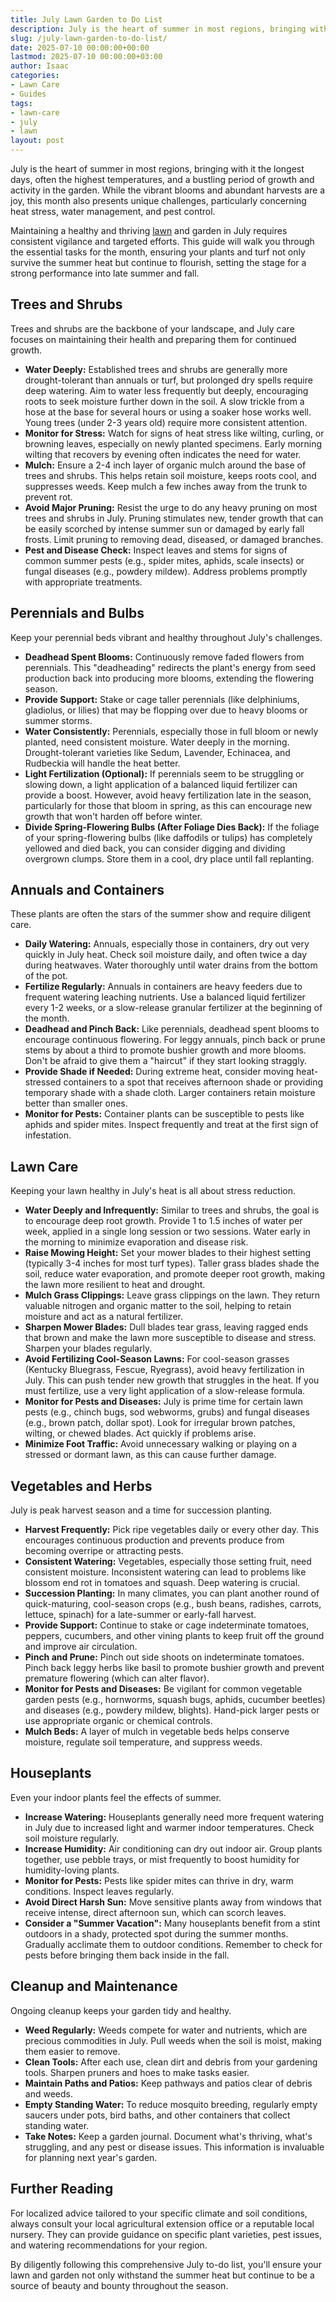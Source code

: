 ```yaml
---
title: July Lawn Garden to Do List
description: July is the heart of summer in most regions, bringing with it the longest days, often the highest temperatures, and a bustling period of growth and activity...
slug: /july-lawn-garden-to-do-list/
date: 2025-07-10 00:00:00+00:00
lastmod: 2025-07-10 00:00:00+03:00
author: Isaac
categories:
- Lawn Care
- Guides
tags:
- lawn-care
- july
- lawn
layout: post
---
```

July is the heart of summer in most regions, bringing with it the longest days, often the highest temperatures, and a bustling period of growth and activity in the garden. While the vibrant blooms and abundant harvests are a joy, this month also presents unique challenges, particularly concerning heat stress, water management, and pest control.

Maintaining a healthy and thriving [lawn](https://pestpolicy.com/10-essential-lawn-and-garden-tools-for-fall/) and garden in July requires consistent vigilance and targeted efforts. This guide will walk you through the essential tasks for the month, ensuring your plants and turf not only survive the summer heat but continue to flourish, setting the stage for a strong performance into late summer and fall.

## Trees and Shrubs

Trees and shrubs are the backbone of your landscape, and July care focuses on maintaining their health and preparing them for continued growth.

* **Water Deeply:** Established trees and shrubs are generally more drought-tolerant than annuals or turf, but prolonged dry spells require deep watering. Aim to water less frequently but deeply, encouraging roots to seek moisture further down in the soil. A slow trickle from a hose at the base for several hours or using a soaker hose works well. Young trees (under 2-3 years old) require more consistent attention.
* **Monitor for Stress:** Watch for signs of heat stress like wilting, curling, or browning leaves, especially on newly planted specimens. Early morning wilting that recovers by evening often indicates the need for water.
* **Mulch:** Ensure a 2-4 inch layer of organic mulch around the base of trees and shrubs. This helps retain soil moisture, keeps roots cool, and suppresses weeds. Keep mulch a few inches away from the trunk to prevent rot.
* **Avoid Major Pruning:** Resist the urge to do any heavy pruning on most trees and shrubs in July. Pruning stimulates new, tender growth that can be easily scorched by intense summer sun or damaged by early fall frosts. Limit pruning to removing dead, diseased, or damaged branches.
* **Pest and Disease Check:** Inspect leaves and stems for signs of common summer pests (e.g., spider mites, aphids, scale insects) or fungal diseases (e.g., powdery mildew). Address problems promptly with appropriate treatments.

## Perennials and Bulbs

Keep your perennial beds vibrant and healthy throughout July's challenges.

* **Deadhead Spent Blooms:** Continuously remove faded flowers from perennials. This "deadheading" redirects the plant's energy from seed production back into producing more blooms, extending the flowering season.
* **Provide Support:** Stake or cage taller perennials (like delphiniums, gladiolus, or lilies) that may be flopping over due to heavy blooms or summer storms.
* **Water Consistently:** Perennials, especially those in full bloom or newly planted, need consistent moisture. Water deeply in the morning. Drought-tolerant varieties like Sedum, Lavender, Echinacea, and Rudbeckia will handle the heat better.
* **Light Fertilization (Optional):** If perennials seem to be struggling or slowing down, a light application of a balanced liquid fertilizer can provide a boost. However, avoid heavy fertilization late in the season, particularly for those that bloom in spring, as this can encourage new growth that won't harden off before winter.
* **Divide Spring-Flowering Bulbs (After Foliage Dies Back):** If the foliage of your spring-flowering bulbs (like daffodils or tulips) has completely yellowed and died back, you can consider digging and dividing overgrown clumps. Store them in a cool, dry place until fall replanting.

## Annuals and Containers

These plants are often the stars of the summer show and require diligent care.

* **Daily Watering:** Annuals, especially those in containers, dry out very quickly in July heat. Check soil moisture daily, and often twice a day during heatwaves. Water thoroughly until water drains from the bottom of the pot.
* **Fertilize Regularly:** Annuals in containers are heavy feeders due to frequent watering leaching nutrients. Use a balanced liquid fertilizer every 1-2 weeks, or a slow-release granular fertilizer at the beginning of the month.
* **Deadhead and Pinch Back:** Like perennials, deadhead spent blooms to encourage continuous flowering. For leggy annuals, pinch back or prune stems by about a third to promote bushier growth and more blooms. Don't be afraid to give them a "haircut" if they start looking straggly.
* **Provide Shade if Needed:** During extreme heat, consider moving heat-stressed containers to a spot that receives afternoon shade or providing temporary shade with a shade cloth. Larger containers retain moisture better than smaller ones.
* **Monitor for Pests:** Container plants can be susceptible to pests like aphids and spider mites. Inspect frequently and treat at the first sign of infestation.

## Lawn Care

Keeping your lawn healthy in July's heat is all about stress reduction.

* **Water Deeply and Infrequently:** Similar to trees and shrubs, the goal is to encourage deep root growth. Provide 1 to 1.5 inches of water per week, applied in a single long session or two sessions. Water early in the morning to minimize evaporation and disease risk.
* **Raise Mowing Height:** Set your mower blades to their highest setting (typically 3-4 inches for most turf types). Taller grass blades shade the soil, reduce water evaporation, and promote deeper root growth, making the lawn more resilient to heat and drought.
* **Mulch Grass Clippings:** Leave grass clippings on the lawn. They return valuable nitrogen and organic matter to the soil, helping to retain moisture and act as a natural fertilizer.
* **Sharpen Mower Blades:** Dull blades tear grass, leaving ragged ends that brown and make the lawn more susceptible to disease and stress. Sharpen your blades regularly.
* **Avoid Fertilizing Cool-Season Lawns:** For cool-season grasses (Kentucky Bluegrass, Fescue, Ryegrass), avoid heavy fertilization in July. This can push tender new growth that struggles in the heat. If you must fertilize, use a very light application of a slow-release formula.
* **Monitor for Pests and Diseases:** July is prime time for certain lawn pests (e.g., chinch bugs, sod webworms, grubs) and fungal diseases (e.g., brown patch, dollar spot). Look for irregular brown patches, wilting, or chewed blades. Act quickly if problems arise.
* **Minimize Foot Traffic:** Avoid unnecessary walking or playing on a stressed or dormant lawn, as this can cause further damage.

## Vegetables and Herbs

July is peak harvest season and a time for succession planting.

* **Harvest Frequently:** Pick ripe vegetables daily or every other day. This encourages continuous production and prevents produce from becoming overripe or attracting pests.
* **Consistent Watering:** Vegetables, especially those setting fruit, need consistent moisture. Inconsistent watering can lead to problems like blossom end rot in tomatoes and squash. Deep watering is crucial.
* **Succession Planting:** In many climates, you can plant another round of quick-maturing, cool-season crops (e.g., bush beans, radishes, carrots, lettuce, spinach) for a late-summer or early-fall harvest.
* **Provide Support:** Continue to stake or cage indeterminate tomatoes, peppers, cucumbers, and other vining plants to keep fruit off the ground and improve air circulation.
* **Pinch and Prune:** Pinch out side shoots on indeterminate tomatoes. Pinch back leggy herbs like basil to promote bushier growth and prevent premature flowering (which can alter flavor).
* **Monitor for Pests and Diseases:** Be vigilant for common vegetable garden pests (e.g., hornworms, squash bugs, aphids, cucumber beetles) and diseases (e.g., powdery mildew, blights). Hand-pick larger pests or use appropriate organic or chemical controls.
* **Mulch Beds:** A layer of mulch in vegetable beds helps conserve moisture, regulate soil temperature, and suppress weeds.

## Houseplants

Even your indoor plants feel the effects of summer.

* **Increase Watering:** Houseplants generally need more frequent watering in July due to increased light and warmer indoor temperatures. Check soil moisture regularly.
* **Increase Humidity:** Air conditioning can dry out indoor air. Group plants together, use pebble trays, or mist frequently to boost humidity for humidity-loving plants.
* **Monitor for Pests:** Pests like spider mites can thrive in dry, warm conditions. Inspect leaves regularly.
* **Avoid Direct Harsh Sun:** Move sensitive plants away from windows that receive intense, direct afternoon sun, which can scorch leaves.
* **Consider a "Summer Vacation":** Many houseplants benefit from a stint outdoors in a shady, protected spot during the summer months. Gradually acclimate them to outdoor conditions. Remember to check for pests before bringing them back inside in the fall.

## Cleanup and Maintenance

Ongoing cleanup keeps your garden tidy and healthy.

* **Weed Regularly:** Weeds compete for water and nutrients, which are precious commodities in July. Pull weeds when the soil is moist, making them easier to remove.
* **Clean Tools:** After each use, clean dirt and debris from your gardening tools. Sharpen pruners and hoes to make tasks easier.
* **Maintain Paths and Patios:** Keep pathways and patios clear of debris and weeds.
* **Empty Standing Water:** To reduce mosquito breeding, regularly empty saucers under pots, bird baths, and other containers that collect standing water.
* **Take Notes:** Keep a garden journal. Document what's thriving, what's struggling, and any pest or disease issues. This information is invaluable for planning next year's garden.

## Further Reading

For localized advice tailored to your specific climate and soil conditions, always consult your local agricultural extension office or a reputable local nursery. They can provide guidance on specific plant varieties, pest issues, and watering recommendations for your region.

By diligently following this comprehensive July to-do list, you'll ensure your lawn and garden not only withstand the summer heat but continue to be a source of beauty and bounty throughout the season.